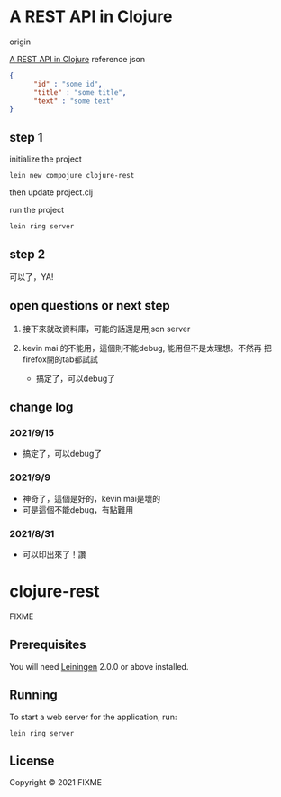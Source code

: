 # A REST API in Clojure

origin

[A REST API in Clojure](https://tutswiki.com/rest-api-in-clojure/#google_vignette)
reference json

```json
{
      "id" : "some id",
      "title" : "some title",
      "text" : "some text"
}
```

## step 1
initialize the project
```shell
lein new compojure clojure-rest
```

then update project.clj

run the project
```shell
lein ring server
```

## step 2
可以了，YA! 

## open questions or next step
1. 接下來就改資料庫，可能的話還是用json server

2. kevin mai 的不能用，這個則不能debug, 能用但不是太理想。不然再
   把firefox開的tab都試試
   - 搞定了，可以debug了

## change log

### 2021/9/15
- 搞定了，可以debug了

### 2021/9/9
- 神奇了，這個是好的，kevin mai是壞的
- 可是這個不能debug，有點難用

### 2021/8/31
- 可以印出來了！讚

#
#
#
#
#
#
#
#
#
# clojure-rest

FIXME

## Prerequisites

You will need [Leiningen][] 2.0.0 or above installed.

[leiningen]: https://github.com/technomancy/leiningen

## Running

To start a web server for the application, run:

    lein ring server

## License

Copyright © 2021 FIXME
